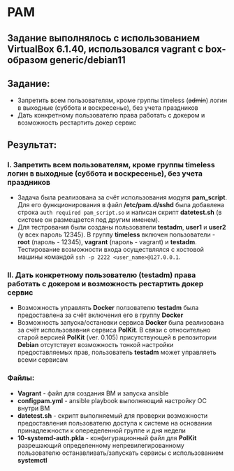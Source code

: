 # PAM
## Задание выполнялось с использованием VirtualBox 6.1.40, использовался vagrant с box-образом generic/debian11

## Задание:
- Запретить всем пользователям, кроме группы timeless (~~admin~~) логин в выходные (суббота и воскресенье), без учета праздников
- Дать конкретному пользователю права работать с докером и возможность рестартить докер сервис

## Результат:
### I. Запретить всем пользователям, кроме группы timeless логин в выходные (суббота и воскресенье), без учета праздников
- Задача была реализована за счёт использования модуля **pam_script**. Для его функционирования в файл **/etc/pam.d/sshd** была добавлена строка `auth required pam_script.so` и написан скрипт **datetest.sh** (в системе он размещается под другим именем). 
- Для тестрования были созданы пользователи **testadm**, **user1** и **user2** (у всех пароль 12345). В группу **timeless** включен пользователи - **root** (пароль - 12345), **vagrant** (пароль - vagrant) и **testadm**. Тестирование возможности входа осуществлялся с хостовой машины  командой `ssh -p 2222 <user_name>@127.0.0.1`.


### II. Дать конкретному пользователю (testadm) права работать с докером и возможность рестартить докер сервис
- Возможность управлять **Docker** ползователю **testadm** была предоставлена за счёт включения его в группу **Docker**
- Возможность запуска/остановки сервиса **Docker** была реализована за счёт использовавния сервиса **PolKit**. В связи с относительно старой версией **PolKit** (ver. 0.105) присутствующей в репозитории **Debian** отсутствует возможность тонкой настройки предоставляемых прав, пользователь **testadm** может управляеть всеми сервисам

### Файлы:
- **Vagrant** - файл для создания ВМ и запуска ansible
- **configpam.yml** - ansible playbook выполняющий настройку ОС внутри ВМ
- **datetest.sh** - скрипт выполняемый для проверки возможности предоставления пользователю доступа к системе на основании принадлежности к опеределенной группе и дня недели
- **10-systemd-auth.pkla** - конфигурационный файл для **PolKit** разрешающий определенному непревилегированному пользователю останавливать/запускать сервисы с использованием **systemctl**
